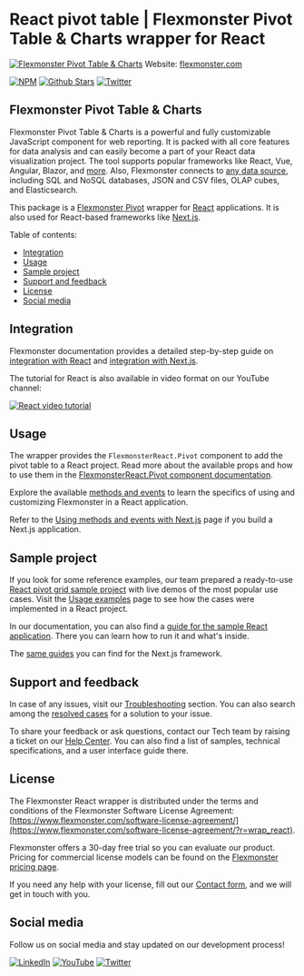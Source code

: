 # React pivot table | Flexmonster Pivot Table & Charts wrapper for React
[![Flexmonster Pivot Table & Charts](https://static.flexmonster.com/uploads/2023/09/08090559/react.png)](https://www.flexmonster.com?r=wrap_react)
Website: [flexmonster.com](https://www.flexmonster.com?r=wrap_react)

[![NPM](https://img.shields.io/npm/v/react-flexmonster)](https://www.npmjs.com/package/react-flexmonster)
[![Github Stars](https://img.shields.io/github/stars/flexmonster?style=social)](https://github.com/flexmonster) [![Twitter](https://img.shields.io/twitter/follow/Flexmonster?style=social)](https://twitter.com/Flexmonster)
 

## Flexmonster Pivot Table & Charts

Flexmonster Pivot Table & Charts is a powerful and fully customizable JavaScript component for web reporting. It is packed with all core features for data analysis and can easily become a part of your React data visualization project. The tool supports popular frameworks like React, Vue, Angular, Blazor, and [more](https://www.flexmonster.com/doc/available-tutorials-integration?r=wrap_react). Also, Flexmonster connects to [any data source](https://www.flexmonster.com/doc/supported-data-sources?r=wrap_react), including SQL and NoSQL databases, JSON and CSV files, OLAP cubes, and Elasticsearch. 

This package is a [Flexmonster Pivot](https://www.flexmonster.com?r=wrap_react) wrapper for [React](https://react.dev/) applications. It is also used for React-based frameworks like [Next.js](https://nextjs.org/).

Table of contents:

* [Integration](#integration)
* [Usage](#usage)
* [Sample project](#sample-project)
* [Support and feedback](#support-and-feedback)
* [License](#license)
* [Social media](#social-media)

## Integration

Flexmonster documentation provides a detailed step-by-step guide on [іntegration with React](https://www.flexmonster.com/doc/integration-with-react/?r=wrap_react) and [integration with Next.js](https://www.flexmonster.com/doc/integration-with-next-js?r=wrap_react).

The tutorial for React is also available in video format on our YouTube channel:

[![React video tutorial](https://static.flexmonster.com/uploads/2025/09/02160048/React-preview.png)](https://youtu.be/OErNgDPyTR8)


## Usage

The wrapper provides  the  `FlexmonsterReact.Pivot` component to add the pivot table to a React project. Read more about the available props and how to use them in the [FlexmonsterReact.Pivot component documentation](https://www.flexmonster.com/doc/flexmonster-pivot-component-for-react?r=wrap_react).

Explore the available [methods and events](https://www.flexmonster.com/doc/using-methods-and-events-react?r=wrap_react) to learn the specifics of using and customizing Flexmonster in a React application.

Refer to the [Using methods and events with Next.js](https://www.flexmonster.com/doc/using-methods-and-events-next-js?r=wrap_react) page if you build a Next.js application.


## Sample project

If you look for some reference examples, our team prepared a ready-to-use [React pivot grid sample project](https://github.com/flexmonster/pivot-react?r=wrap_react) with live demos of the most popular use cases. Visit the [Usage examples](https://www.flexmonster.com/doc/usage-examples-react?r=wrap_react) page to see how the cases were implemented in a React project.

In our documentation, you can also find a [guide for the sample React application](https://www.flexmonster.com/doc/sample-react-project?r=wrap_react). There you can learn how to run it and what's inside.

The [same guides](https://www.flexmonster.com/doc/integration-with-next-js?r=wrap_react) you can find for the Next.js framework.


## Support and feedback

In case of any issues, visit our [Troubleshooting](https://www.flexmonster.com/doc/typical-errors?r=wrap_react) section. You can also search among the [resolved cases](https://www.flexmonster.com/technical-support?r=wrap_react) for a solution to your issue.

To share your feedback or ask questions, contact our Tech team by raising a ticket on our [Help Center](https://www.flexmonster.com/help-center?r=wrap_react). You can also find a list of samples, technical specifications, and a user interface guide there.

## License

The Flexmonster React wrapper is distributed under the terms and conditions of the Flexmonster Software License Agreement: [https://www.flexmonster.com/software-license-agreement/](https://www.flexmonster.com/software-license-agreement/?r=wrap_react).

Flexmonster offers a 30-day free trial so you can evaluate our product. Pricing for commercial license models can be found on the [Flexmonster pricing page](https://www.flexmonster.com/pivot-table-editions-and-pricing/?r=wrap_react).

If you need any help with your license, fill out our [Contact form](https://www.flexmonster.com/contact-our-team/?r=wrap_react), and we will get in touch with you.

## Social media

Follow us on social media and stay updated on our development process!

[![LinkedIn](https://img.shields.io/badge/LinkedIn-blue?style=for-the-badge&logo=linkedin&logoColor=white)](https://linkedin.com/company/flexmonster) [![YouTube](https://img.shields.io/badge/YouTube-red?style=for-the-badge&logo=youtube&logoColor=white)](https://youtube.com/user/FlexMonsterPivot) [![Twitter](https://img.shields.io/badge/Twitter-blue?style=for-the-badge&logo=twitter&logoColor=white)](https://twitter.com/flexmonster)
